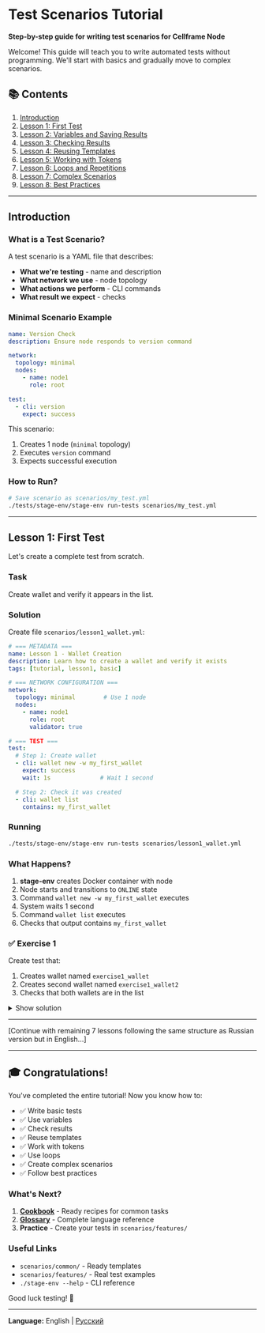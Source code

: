 # Test Scenarios Tutorial

**Step-by-step guide for writing test scenarios for Cellframe Node**

Welcome! This guide will teach you to write automated tests without programming. We'll start with basics and gradually move to complex scenarios.

## 📚 Contents

1. [Introduction](#introduction)
2. [Lesson 1: First Test](#lesson-1-first-test)
3. [Lesson 2: Variables and Saving Results](#lesson-2-variables-and-saving-results)
4. [Lesson 3: Checking Results](#lesson-3-checking-results)
5. [Lesson 4: Reusing Templates](#lesson-4-reusing-templates)
6. [Lesson 5: Working with Tokens](#lesson-5-working-with-tokens)
7. [Lesson 6: Loops and Repetitions](#lesson-6-loops-and-repetitions)
8. [Lesson 7: Complex Scenarios](#lesson-7-complex-scenarios)
9. [Lesson 8: Best Practices](#lesson-8-best-practices)

---

## Introduction

### What is a Test Scenario?

A test scenario is a YAML file that describes:
- **What we're testing** - name and description
- **What network we use** - node topology
- **What actions we perform** - CLI commands
- **What result we expect** - checks

### Minimal Scenario Example

```yaml
name: Version Check
description: Ensure node responds to version command

network:
  topology: minimal
  nodes:
    - name: node1
      role: root

test:
  - cli: version
    expect: success
```

This scenario:
1. Creates 1 node (`minimal` topology)
2. Executes `version` command
3. Expects successful execution

### How to Run?

```bash
# Save scenario as scenarios/my_test.yml
./tests/stage-env/stage-env run-tests scenarios/my_test.yml
```

---

## Lesson 1: First Test

Let's create a complete test from scratch.

### Task
Create wallet and verify it appears in the list.

### Solution

Create file `scenarios/lesson1_wallet.yml`:

```yaml
# === METADATA ===
name: Lesson 1 - Wallet Creation
description: Learn how to create a wallet and verify it exists
tags: [tutorial, lesson1, basic]

# === NETWORK CONFIGURATION ===
network:
  topology: minimal        # Use 1 node
  nodes:
    - name: node1
      role: root
      validator: true

# === TEST ===
test:
  # Step 1: Create wallet
  - cli: wallet new -w my_first_wallet
    expect: success
    wait: 1s              # Wait 1 second

  # Step 2: Check it was created
  - cli: wallet list
    contains: my_first_wallet
```

### Running

```bash
./tests/stage-env/stage-env run-tests scenarios/lesson1_wallet.yml
```

### What Happens?

1. **stage-env** creates Docker container with node
2. Node starts and transitions to `ONLINE` state
3. Command `wallet new -w my_first_wallet` executes
4. System waits 1 second
5. Command `wallet list` executes
6. Checks that output contains `my_first_wallet`

### ✅ Exercise 1

Create test that:
1. Creates wallet named `exercise1_wallet`
2. Creates second wallet named `exercise1_wallet2`
3. Checks that both wallets are in the list

<details>
<summary>Show solution</summary>

```yaml
name: Exercise 1 - Two Wallets
description: Create two wallets

network:
  topology: minimal
  nodes:
    - name: node1
      role: root

test:
  - cli: wallet new -w exercise1_wallet
    wait: 1s
  
  - cli: wallet new -w exercise1_wallet2
    wait: 1s
  
  - cli: wallet list
    contains: exercise1_wallet
  
  - cli: wallet list
    contains: exercise1_wallet2
```
</details>

---

[Continue with remaining 7 lessons following the same structure as Russian version but in English...]

---

## 🎓 Congratulations!

You've completed the entire tutorial! Now you know how to:

- ✅ Write basic tests
- ✅ Use variables
- ✅ Check results
- ✅ Reuse templates
- ✅ Work with tokens
- ✅ Use loops
- ✅ Create complex scenarios
- ✅ Follow best practices

### What's Next?

1. **[Cookbook](Cookbook.md)** - Ready recipes for common tasks
2. **[Glossary](Glossary.md)** - Complete language reference
3. **Practice** - Create your tests in `scenarios/features/`

### Useful Links

- `scenarios/common/` - Ready templates
- `scenarios/features/` - Real test examples
- `./stage-env --help` - CLI reference

Good luck testing! 🚀

---

**Language:** English | [Русский](../../ru/scenarios/Tutorial.md)
